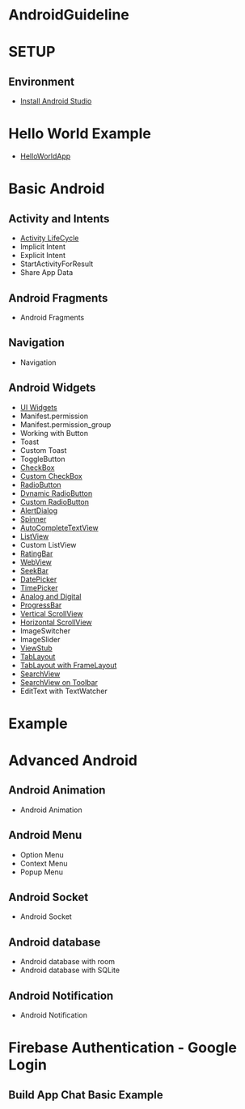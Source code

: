 # AndroidGuideline

# SETUP
 ## Environment
  * [Install Android Studio](https://developer.android.com/studio/install)
#  Hello World Example
 * [HelloWorldApp](https://github.com/halonext/AndroidGuideline/wiki/Hello-World-App)

# Basic Android
## Activity and Intents
 * [Activity LifeCycle](https://github.com/halonext/AndroidGuideline/wiki/Android-Activity-Lifecycle)
 * Implicit Intent
 * Explicit Intent
 * StartActivityForResult
 * Share App Data
## Android Fragments
 * Android Fragments
## Navigation
 * Navigation 
## Android Widgets
* [UI Widgets](https://github.com/halonext/AndroidGuideline/wiki/Android-Widgets)
* Manifest.permission
* Manifest.permission_group
* Working with Button
* Toast
* Custom Toast
* ToggleButton
* [CheckBox](https://github.com/halonext/AndroidGuideline/wiki/CheckBox)
* [Custom CheckBox](https://github.com/halonext/AndroidGuideline/wiki/Checkboxes)
* [RadioButton](https://github.com/halonext/AndroidGuideline/wiki/RadioButton)
* [Dynamic RadioButton](https://github.com/halonext/AndroidGuideline/wiki/Dynamic-RadioButton)
* [Custom RadioButton](https://github.com/halonext/AndroidGuideline/wiki/Custom-RadioButton)
* [AlertDialog](https://github.com/halonext/AndroidGuideline/wiki/AlertDialog)
* [Spinner](https://github.com/halonext/AndroidGuideline/wiki/Spinner)
* [AutoCompleteTextView](https://github.com/halonext/AndroidGuideline/wiki/AutoCompleteTextView)
* [ListView](https://github.com/halonext/AndroidGuideline/wiki/ListView)
* Custom ListView
* [RatingBar](https://github.com/halonext/AndroidGuideline/wiki/RatingBar)
* [WebView](https://github.com/halonext/AndroidGuideline/wiki/WebView)
* [SeekBar](https://github.com/halonext/AndroidGuideline/wiki/SeekBar)
* [DatePicker](https://github.com/halonext/AndroidGuideline/wiki/DatePicker)
* [TimePicker](https://github.com/halonext/AndroidGuideline/wiki/TimePicker)
* [Analog and Digital](https://github.com/halonext/AndroidGuideline/wiki/Analog-and-Digital)
* [ProgressBar](https://github.com/halonext/AndroidGuideline/wiki/ProgressBar)
* [Vertical ScrollView](https://github.com/halonext/AndroidGuideline/wiki/Vertical-ScrollView)
* [Horizontal ScrollView](https://github.com/halonext/AndroidGuideline/wiki/Horizontal-ScrollView)
* ImageSwitcher
* ImageSlider
* [ViewStub](https://github.com/halonext/AndroidGuideline/wiki/ViewStub)
* [TabLayout](https://github.com/halonext/AndroidGuideline/wiki/TabLayout)
* [TabLayout with FrameLayout](https://github.com/halonext/AndroidGuideline/wiki/TabLayout-with-FrameLayout)
* [SearchView](https://github.com/halonext/Android/wiki/SearchView)
* [SearchView on Toolbar](https://github.com/halonext/Android/wiki/SearchView-on-Toolbar)
* EditText with TextWatcher

# Example

# Advanced Android
 ## Android Animation
  * Android Animation
 ## Android Menu
  * Option Menu
  * Context Menu
  * Popup Menu
 ## Android Socket
 * Android Socket
## Android database
 * Android database with room
 * Android database with SQLite
## Android Notification
 * Android Notification
# Firebase Authentication - Google Login
## Build App Chat Basic Example 



 





